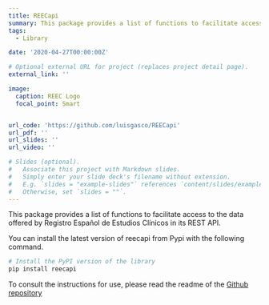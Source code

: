 ```yaml
---
title: REECapi
summary: This package provides a list of functions to facilitate access to the data offered by Registro Español de Estudios Clínicos in its REST API.
tags:
  - Library

date: '2020-04-27T00:00:00Z'

# Optional external URL for project (replaces project detail page).
external_link: ''

image:
  caption: REEC Logo
  focal_point: Smart


url_code: 'https://github.com/luisgasco/REECapi'
url_pdf: ''
url_slides: ''
url_video: ''

# Slides (optional).
#   Associate this project with Markdown slides.
#   Simply enter your slide deck's filename without extension.
#   E.g. `slides = "example-slides"` references `content/slides/example-slides.md`.
#   Otherwise, set `slides = ""`.
---
```


This package provides a list of functions to facilitate access to the data offered by Registro Español de Estudios Clínicos in its REST API.


You can install the latest version of reecapi from Pypi with the
following command.
``` python
# Install the PyPI version of the library
pip install reecapi
```

To consult the instructions for use, please read the readme of the [Github repository](https://github.com/luisgasco/REECapi)